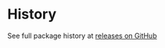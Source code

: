 History
======
See full package history at [releases on GitHub](https://github.com/VeliovGroup/Meteor-iron-router-meta/releases)
